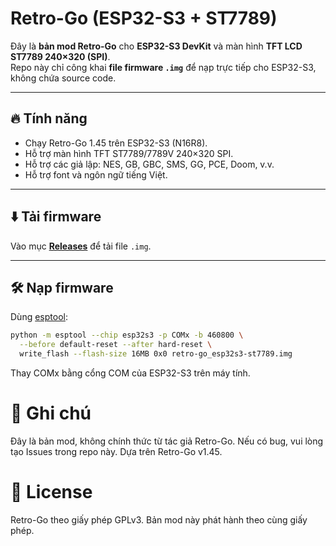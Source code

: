 # Retro-Go (ESP32-S3 + ST7789)

Đây là **bản mod Retro-Go** cho **ESP32-S3 DevKit** và màn hình **TFT LCD ST7789 240×320 (SPI)**.  
Repo này chỉ công khai **file firmware `.img`** để nạp trực tiếp cho ESP32-S3, không chứa source code.

---

## 🔥 Tính năng
- Chạy Retro-Go 1.45 trên ESP32-S3 (N16R8).
- Hỗ trợ màn hình TFT ST7789/7789V 240×320 SPI.
- Hỗ trợ các giả lập: NES, GB, GBC, SMS, GG, PCE, Doom, v.v.
- Hỗ trợ font và ngôn ngữ tiếng Việt.

---

## ⬇️ Tải firmware
Vào mục [**Releases**](../../releases) để tải file `.img`.

---

## 🛠️ Nạp firmware

Dùng [esptool](https://github.com/espressif/esptool):

```bash
python -m esptool --chip esp32s3 -p COMx -b 460800 \
  --before default-reset --after hard-reset \
  write_flash --flash-size 16MB 0x0 retro-go_esp32s3-st7789.img
````
Thay COMx bằng cổng COM của ESP32-S3 trên máy tính.

# 📝 Ghi chú

Đây là bản mod, không chính thức từ tác giả Retro-Go.
Nếu có bug, vui lòng tạo Issues trong repo này.
Dựa trên Retro-Go v1.45.

# 📜 License
Retro-Go theo giấy phép GPLv3. Bản mod này phát hành theo cùng giấy phép.
